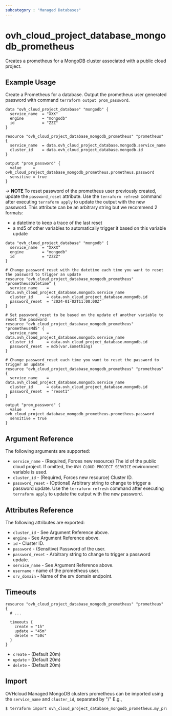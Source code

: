 ```yaml
---
subcategory : "Managed Databases"
---
```


# ovh_cloud_project_database_mongodb_prometheus

Creates a prometheus for a MongoDB cluster associated with a public cloud project.

## Example Usage

Create a Prometheus for a database.
Output the prometheus user generated password with command `terraform output prom_password`.

```hcl
data "ovh_cloud_project_database" "mongodb" {
  service_name  = "XXX"
  engine        = "mongodb"
  id            = "ZZZ"
}

resource "ovh_cloud_project_database_mongodb_prometheus" "prometheus" {
  service_name  = data.ovh_cloud_project_database.mongodb.service_name
  cluster_id    = data.ovh_cloud_project_database.mongodb.id
}

output "prom_password" {
  value     = ovh_cloud_project_database_mongodb_prometheus.prometheus.password
  sensitive = true
}
```

-> __NOTE__ To reset password of the prometheus user previously created, update the `password_reset` attribute.
Use the `terraform refresh` command after executing `terraform apply` to update the output with the new password.
This attribute can be an arbitrary string but we recommend 2 formats:
- a datetime to keep a trace of the last reset
- a md5 of other variables to automatically trigger it based on this variable update
```hcl
data "ovh_cloud_project_database" "mongodb" {
  service_name  = "XXXX"
  engine        = "mongodb"
  id            = "ZZZZ"
}

# Change password_reset with the datetime each time you want to reset the password to trigger an update
resource "ovh_cloud_project_database_mongodb_prometheus" "prometheusDatetime" {
  service_name    = data.ovh_cloud_project_database.mongodb.service_name
  cluster_id      = data.ovh_cloud_project_database.mongodb.id
  password_reset  = "2024-01-02T11:00:00Z"
}

# Set password_reset to be based on the update of another variable to reset the password
resource "ovh_cloud_project_database_mongodb_prometheus" "prometheusMd5" {
  service_name    = data.ovh_cloud_project_database.mongodb.service_name
  cluster_id      = data.ovh_cloud_project_database.mongodb.id
  password_reset  = md5(var.something)
}

# Change password_reset each time you want to reset the password to trigger an update
resource "ovh_cloud_project_database_mongodb_prometheus" "prometheus" {
  service_name    = data.ovh_cloud_project_database.mongodb.service_name
  cluster_id      = data.ovh_cloud_project_database.mongodb.id
  password_reset  = "reset1"
}

output "prom_password" {
  value     = ovh_cloud_project_database_mongodb_prometheus.prometheus.password
  sensitive = true
}
```

## Argument Reference

The following arguments are supported:

* `service_name` - (Required, Forces new resource) The id of the public cloud project. If omitted,
  the `OVH_CLOUD_PROJECT_SERVICE` environment variable is used.
* `cluster_id` - (Required, Forces new resource) Cluster ID.
* `password_reset` - (Optional) Arbitrary string to change to trigger a password update. Use the `terraform refresh` command after executing `terraform apply` to update the output with the new password.

## Attributes Reference

The following attributes are exported:

* `cluster_id` - See Argument Reference above.
* `engine` - See Argument Reference above.
* `id` - Cluster ID.
* `password` - (Sensitive) Password of the user.
* `password_reset` - Arbitrary string to change to trigger a password update.
* `service_name` - See Argument Reference above.
* `username` - name of the prometheus user.
* `srv_domain` - Name of the srv domain endpoint.

## Timeouts

```hcl
resource "ovh_cloud_project_database_mongodb_prometheus" "prometheus" {
  # ...

  timeouts {
    create = "1h"
    update = "45m"
    delete = "50s"
  }
}
```
* `create` - (Default 20m)
* `update` - (Default 20m)
* `delete` - (Default 20m)

## Import

OVHcloud Managed MongoDB clusters prometheus can be imported using the `service_name` and `cluster_id`, separated by "/" E.g.,

```bash
$ terraform import ovh_cloud_project_database_mongodb_prometheus.my_prometheus service_name/engine/cluster_id
```
